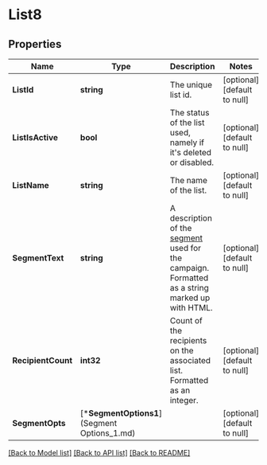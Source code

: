 # List8

## Properties
Name | Type | Description | Notes
------------ | ------------- | ------------- | -------------
**ListId** | **string** | The unique list id. | [optional] [default to null]
**ListIsActive** | **bool** | The status of the list used, namely if it&#x27;s deleted or disabled. | [optional] [default to null]
**ListName** | **string** | The name of the list. | [optional] [default to null]
**SegmentText** | **string** | A description of the [segment](https://mailchimp.com/help/create-and-send-to-a-segment/) used for the campaign. Formatted as a string marked up with HTML. | [optional] [default to null]
**RecipientCount** | **int32** | Count of the recipients on the associated list. Formatted as an integer. | [optional] [default to null]
**SegmentOpts** | [***SegmentOptions1**](Segment Options_1.md) |  | [optional] [default to null]

[[Back to Model list]](../README.md#documentation-for-models) [[Back to API list]](../README.md#documentation-for-api-endpoints) [[Back to README]](../README.md)

